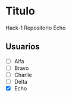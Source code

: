 # Titulo
Hack-1 Repositorio Echo

## Usuarios
- [ ] Alfa
- [ ] Bravo 
- [ ] Charlie
- [ ] Delta
- [x] Echo
